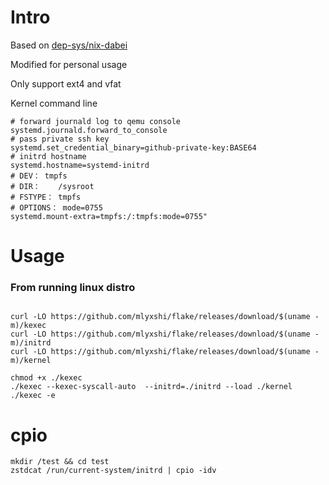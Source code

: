 # Intro
Based on [dep-sys/nix-dabei](https://github.com/dep-sys/nix-dabei/)

Modified for personal usage

Only support ext4 and vfat

Kernel command line
```
# forward journald log to qemu console
systemd.journald.forward_to_console 
# pass private ssh key
systemd.set_credential_binary=github-private-key:BASE64
# initrd hostname
systemd.hostname=systemd-initrd
# DEV： tmpfs  
# DIR：    /sysroot
# FSTYPE： tmpfs
# OPTIONS： mode=0755
systemd.mount-extra=tmpfs:/:tmpfs:mode=0755"
```

# Usage
### From running linux distro
```

curl -LO https://github.com/mlyxshi/flake/releases/download/$(uname -m)/kexec
curl -LO https://github.com/mlyxshi/flake/releases/download/$(uname -m)/initrd
curl -LO https://github.com/mlyxshi/flake/releases/download/$(uname -m)/kernel

chmod +x ./kexec
./kexec --kexec-syscall-auto  --initrd=./initrd --load ./kernel
./kexec -e
```

# cpio
```
mkdir /test && cd test
zstdcat /run/current-system/initrd | cpio -idv 
```